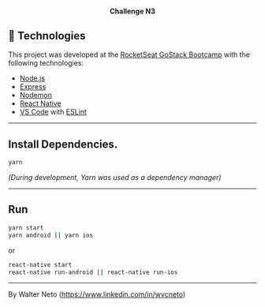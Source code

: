 ﻿<h4 align="center">
  Challenge N3
</h4>

## :rocket: Technologies

This project was developed at the [RocketSeat GoStack Bootcamp](https://rocketseat.com.br/bootcamp) with the following technologies:

-  [Node.js][nodejs]
-  [Express](https://expressjs.com/)
-  [Nodemon](https://nodemon.io/)
-  [React Native](https://https://reactnative.dev/)
-  [VS Code][vc] with [ESLint][vceslint]

---

## Install Dependencies.

```bash
yarn
```
_(During development, Yarn was used as a dependency manager)_

---

## Run

```bash
yarn start
yarn android || yarn ios
```

or

```bash
react-native start
react-native run-android || react-native run-ios
```

---

By Walter Neto (https://www.linkedin.com/in/wvcneto)

[nodejs]: https://nodejs.org/
[yarn]: https://yarnpkg.com/
[vc]: https://code.visualstudio.com/
[vceditconfig]: https://marketplace.visualstudio.com/items?itemName=EditorConfig.EditorConfig
[vceslint]: https://marketplace.visualstudio.com/items?itemName=dbaeumer.vscode-eslint

